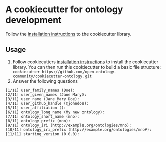 # A cookiecutter for ontology development

Follow the [installation instructions](https://cookiecutter.readthedocs.io/en/stable/installation.html) to the cookiecutter library.

## Usage

1. Follow cookiecutters [installation instructions](https://cookiecutter.readthedocs.io/en/stable/installation.html) to install the cookiecutter library. You can then run this cookiecutter to build a basic file structure:
``` cookiecutter https://github.com/open-ontology-community/cookiecutter-ontology.git```
2. Answer the following questions

```
[1/11] user_family_names (Doe): 
[2/11] user_given_names (Jane Mary): 
[3/11] user_name (Jane Mary Doe): 
[4/11] user_github_handle (@johndoe): 
[5/11] user_affiliation (): 
[6/11] ontology_long_name (My new ontology): 
[7/11] ontology_short_name (mno): 
[8/11] ontology_prefix (mno): 
[9/11] ontology_iri (http://example.org/ontologies/mno): 
[10/11] ontology_iri_prefix (http://example.org/ontologies/mno#): 
[11/11] starting_version (0.0.0):
```

